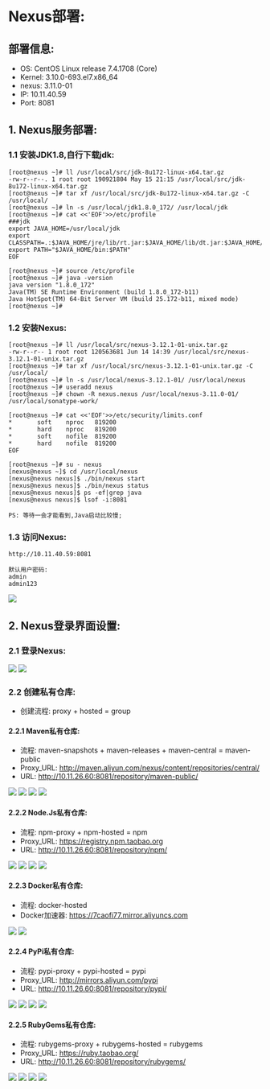 # Nexus部署:


## 部署信息:
- OS:          CentOS Linux release 7.4.1708 (Core)
- Kernel:      3.10.0-693.el7.x86_64
- nexus:       3.11.0-01
- IP:          10.11.40.59
- Port:        8081

## 1. Nexus服务部署:

### 1.1 安装JDK1.8,自行下载jdk:
```
[root@nexus ~]# ll /usr/local/src/jdk-8u172-linux-x64.tar.gz
-rw-r--r--. 1 root root 190921804 May 15 21:15 /usr/local/src/jdk-8u172-linux-x64.tar.gz
[root@nexus ~]# tar xf /usr/local/src/jdk-8u172-linux-x64.tar.gz -C /usr/local/
[root@nexus ~]# ln -s /usr/local/jdk1.8.0_172/ /usr/local/jdk
[root@nexus ~]# cat <<'EOF'>>/etc/profile
###jdk
export JAVA_HOME=/usr/local/jdk
export CLASSPATH=.:$JAVA_HOME/jre/lib/rt.jar:$JAVA_HOME/lib/dt.jar:$JAVA_HOME/lib/tools.jar
export PATH="$JAVA_HOME/bin:$PATH"
EOF

[root@nexus ~]# source /etc/profile
[root@nexus ~]# java -version
java version "1.8.0_172"
Java(TM) SE Runtime Environment (build 1.8.0_172-b11)
Java HotSpot(TM) 64-Bit Server VM (build 25.172-b11, mixed mode)
[root@nexus ~]# 
```

### 1.2 安装Nexus:
```
[root@nexus ~]# ll /usr/local/src/nexus-3.12.1-01-unix.tar.gz 
-rw-r--r-- 1 root root 120563681 Jun 14 14:39 /usr/local/src/nexus-3.12.1-01-unix.tar.gz
[root@nexus ~]# tar xf /usr/local/src/nexus-3.12.1-01-unix.tar.gz -C /usr/local/
[root@nexus ~]# ln -s /usr/local/nexus-3.12.1-01/ /usr/local/nexus
[root@nexus ~]# useradd nexus
[root@nexus ~]# chown -R nexus.nexus /usr/local/nexus-3.11.0-01/ /usr/local/sonatype-work/

[root@nexus ~]# cat <<'EOF'>>/etc/security/limits.conf
*       soft    nproc   819200
*       hard    nproc   819200
*       soft    nofile  819200
*       hard    nofile  819200
EOF

[root@nexus ~]# su - nexus
[nexus@nexus ~]$ cd /usr/local/nexus
[nexus@nexus nexus]$ ./bin/nexus start
[nexus@nexus nexus]$ ./bin/nexus status
[nexus@nexus nexus]$ ps -ef|grep java
[nexus@nexus nexus]$ lsof -i:8081

PS: 等待一会才能看到,Java启动比较慢;
```

### 1.3 访问Nexus:
```
http://10.11.40.59:8081

默认用户密码:
admin
admin123

```
![](https://github.com/DevOps-m/ops-docs/blob/master/docs/images/Nexus/set-1.png)

## 2. Nexus登录界面设置:

### 2.1 登录Nexus:
![](https://github.com/DevOps-m/ops-docs/blob/master/docs/images/Nexus/set-2.png)
![](https://github.com/DevOps-m/ops-docs/blob/master/docs/images/Nexus/set-3.png)

### 2.2 创建私有仓库:

- 创建流程: proxy + hosted = group

#### 2.2.1 Maven私有仓库:
- 流程: maven-snapshots + maven-releases + maven-central = maven-public
- Proxy_URL: http://maven.aliyun.com/nexus/content/repositories/central/
- URL: http://10.11.26.60:8081/repository/maven-public/

![](https://github.com/DevOps-m/ops-docs/blob/master/docs/images/Nexus/maven-set-1.png)
![](https://github.com/DevOps-m/ops-docs/blob/master/docs/images/Nexus/maven-set-2.png)
![](https://github.com/DevOps-m/ops-docs/blob/master/docs/images/Nexus/maven-set-3.png)
![](https://github.com/DevOps-m/ops-docs/blob/master/docs/images/Nexus/maven-set-4.png)

#### 2.2.2 Node.Js私有仓库:
- 流程: npm-proxy + npm-hosted = npm
- Proxy_URL: https://registry.npm.taobao.org
- URL: http://10.11.26.60:8081/repository/npm/

![](https://github.com/DevOps-m/ops-docs/blob/master/docs/images/Nexus/init-set.png)
![](https://github.com/DevOps-m/ops-docs/blob/master/docs/images/Nexus/npm-set-1.png)
![](https://github.com/DevOps-m/ops-docs/blob/master/docs/images/Nexus/npm-set-2.png)
![](https://github.com/DevOps-m/ops-docs/blob/master/docs/images/Nexus/npm-set-3.png)

#### 2.2.3 Docker私有仓库:
- 流程: docker-hosted
- Docker加速器: https://7caofi77.mirror.aliyuncs.com

![](https://github.com/DevOps-m/ops-docs/blob/master/docs/images/Nexus/init-set.png)
![](https://github.com/DevOps-m/ops-docs/blob/master/docs/images/Nexus/docker-set.png)

#### 2.2.4 PyPi私有仓库:
- 流程: pypi-proxy + pypi-hosted = pypi
- Proxy_URL: http://mirrors.aliyun.com/pypi
- URL: http://10.11.26.60:8081/repository/pypi/

![](https://github.com/DevOps-m/ops-docs/blob/master/docs/images/Nexus/init-set.png)
![](https://github.com/DevOps-m/ops-docs/blob/master/docs/images/Nexus/pypi-set-1.png)
![](https://github.com/DevOps-m/ops-docs/blob/master/docs/images/Nexus/pypi-set-2.png)
![](https://github.com/DevOps-m/ops-docs/blob/master/docs/images/Nexus/pypi-set-3.png)

#### 2.2.5 RubyGems私有仓库:
- 流程: rubygems-proxy + rubygems-hosted = rubygems
- Proxy_URL: https://ruby.taobao.org/
- URL: http://10.11.26.60:8081/repository/rubygems/

![](https://github.com/DevOps-m/ops-docs/blob/master/docs/images/Nexus/init-set.png)
![](https://github.com/DevOps-m/ops-docs/blob/master/docs/images/Nexus/rubygems-set-1.png)
![](https://github.com/DevOps-m/ops-docs/blob/master/docs/images/Nexus/rubygems-set-2.png)
![](https://github.com/DevOps-m/ops-docs/blob/master/docs/images/Nexus/rubygems-set-3.png)

